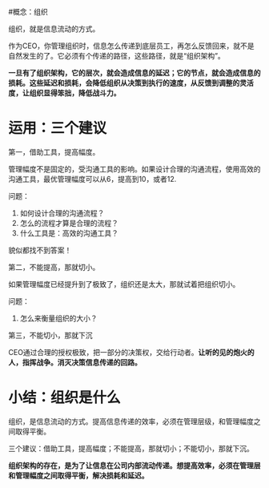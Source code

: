 #概念：组织

组织，就是信息流动的方式。

作为CEO，你管理组织时，信息怎么传递到底层员工，再怎么反馈回来，就不是自然发生的了。它必须有个传递的路径，这些路径，就是“组织架构”。

**一旦有了组织架构，它的层次，就会造成信息的延迟；它的节点，就会造成信息的损耗。这些延迟和损耗，会降低组织从决策到执行的速度，从反馈到调整的灵活度，让组织显得笨拙，降低战斗力。**

# 运用：三个建议

第一，借助工具，提高幅度。

管理幅度不是固定的，受沟通工具的影响。如果设计合理的沟通流程，使用高效的沟通工具，最优管理幅度可以从6，提高到10，或者12.

问题：

1. 如何设计合理的沟通流程？
2. 怎么的流程才算是合理的流程？
3. 什么工具是：高效的沟通工具？

貌似都找不到答案！

第二，不能提高，那就切小。

如果管理幅度已经提升到了极致了，组织还是太大，那就试着把组织切小。

问题：

1. 怎么来衡量组织的大小？

第三，不能切小，那就下沉

CEO通过合理的授权极致，把一部分的决策权，交给行动者。**让听的见的炮火的人，指挥战争。消灭决策信息传递的回路。**

# 小结：组织是什么

组织，是信息流动的方式。提高信息传递的效率，必须在管理层级，和管理幅度之间取得平衡。

三个建议：借助工具，提高幅度；不能提高，那就切小；不能切小，那就下沉。

**组织架构的存在，是为了让信息在公司内部流动传递。想提高效率，必须在管理层和管理幅度之间取得平衡，解决损耗和延迟。**


